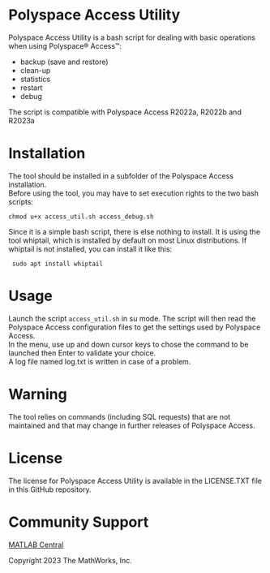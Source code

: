 # Polyspace Access Utility

Polyspace Access Utility is a bash script for dealing with basic operations when using Polyspace® Access&trade;:
- backup (save and restore)
- clean-up
- statistics
- restart
- debug

The script is compatible with Polyspace Access R2022a, R2022b and R2023a

# Installation

The tool should be installed in a subfolder of the Polyspace Access installation.  
Before using the tool, you may have to set execution rights to the two bash scripts:

```
chmod u+x access_util.sh access_debug.sh 
```

Since it is a simple bash script, there is else nothing to install. It is using the tool whiptail, which is installed by default on most Linux distributions.
If whiptail is not installed, you can install it like this:

```
 sudo apt install whiptail
```

# Usage

Launch the script `access_util.sh` in su mode. The script will then read the Polyspace Access configuration files to get the settings used by Polyspace Access.  
In the menu, use up and down cursor keys to chose the command to be launched then Enter to validate your choice.  
A log file named log.txt is written in case of a problem.


# Warning

The tool relies on commands (including SQL requests) that are not maintained and that may change in further releases of Polyspace Access.


# License

The license for Polyspace Access Utility is available in the LICENSE.TXT file in this GitHub repository.

# Community Support

[MATLAB Central](https://www.mathworks.com/matlabcentral)

Copyright 2023 The MathWorks, Inc.
